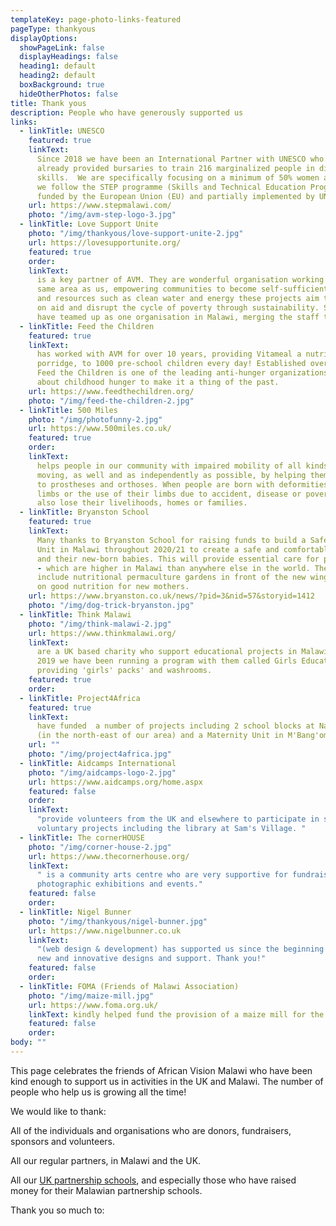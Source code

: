 ```yaml
---
templateKey: page-photo-links-featured
pageType: thankyous
displayOptions:
  showPageLink: false
  displayHeadings: false
  heading1: default
  heading2: default
  boxBackground: true
  hideOtherPhotos: false
title: Thank yous
description: People who have generously supported us
links:
  - linkTitle: UNESCO
    featured: true
    linkText:
      Since 2018 we have been an International Partner with UNESCO who have
      already provided bursaries to train 216 marginalized people in different vocational
      skills.  We are specifically focusing on a minimum of 50% women attendance and
      we follow the STEP programme (Skills and Technical Education Programme) an initiative
      funded by the European Union (EU) and partially implemented by UNESCO.
    url: https://www.stepmalawi.com/
    photo: "/img/avm-step-logo-3.jpg"
  - linkTitle: Love Support Unite
    photo: "/img/thankyous/love-support-unite-2.jpg"
    url: https://lovesupportunite.org/
    featured: true
    order:
    linkText:
      is a key partner of AVM. They are wonderful organisation working in the
      same area as us, empowering communities to become self-sufficient. Using infrastructure
      and resources such as clean water and energy these projects aim to break reliance
      on aid and disrupt the cycle of poverty through sustainability. Since 2019, we
      have teamed up as one organisation in Malawi, merging the staff together.
  - linkTitle: Feed the Children
    featured: true
    linkText:
      has worked with AVM for over 10 years, providing Vitameal a nutritional
      porridge, to 1000 pre-school children every day! Established over 40 years ago,
      Feed the Children is one of the leading anti-hunger organizations, raising awareness
      about childhood hunger to make it a thing of the past.
    url: https://www.feedthechildren.org/
    photo: "/img/feed-the-children-2.jpg"
  - linkTitle: 500 Miles
    photo: "/img/photofunny-2.jpg"
    url: https://www.500miles.co.uk/
    featured: true
    order:
    linkText:
      helps people in our community with impaired mobility of all kinds to get
      moving, as well and as independently as possible, by helping them to get access
      to prostheses and orthoses. When people are born with deformities, lose their
      limbs or the use of their limbs due to accident, disease or poverty, many of them
      also lose their livelihoods, homes or families.
  - linkTitle: Bryanston School
    featured: true
    linkText:
      Many thanks to Bryanston School for raising funds to build a Safe Motherhood
      Unit in Malawi throughout 2020/21 to create a safe and comfortable place for mothers
      and their new-born babies. This will provide essential care for pre-term births
      - which are higher in Malawi than anywhere else in the world. The project will
      include nutritional permaculture gardens in front of the new wing, and education
      on good nutrition for new mothers.
    url: https://www.bryanston.co.uk/news/?pid=3&nid=57&storyid=1412
    photo: "/img/dog-trick-bryanston.jpg"
  - linkTitle: Think Malawi
    photo: "/img/think-malawi-2.jpg"
    url: https://www.thinkmalawi.org/
    linkText:
      are a UK based charity who support educational projects in Malawi. Since
      2019 we have been running a program with them called Girls Education Matters,
      providing 'girls' packs' and washrooms.
    featured: true
    order:
  - linkTitle: Project4Africa
    featured: true
    linkText:
      have funded  a number of projects including 2 school blocks at Namanyanga
      (in the north-east of our area) and a Maternity Unit in M'Bang'ombe.
    url: ""
    photo: "/img/project4africa.jpg"
  - linkTitle: Aidcamps International
    photo: "/img/aidcamps-logo-2.jpg"
    url: https://www.aidcamps.org/home.aspx
    featured: false
    order:
    linkText:
      "provide volunteers from the UK and elsewhere to participate in short-term
      voluntary projects including the library at Sam's Village. "
  - linkTitle: The cornerHOUSE
    photo: "/img/corner-house-2.jpg"
    url: https://www.thecornerhouse.org/
    linkText:
      " is a community arts centre who are very supportive for fundraising,
      photographic exhibitions and events."
    featured: false
    order:
  - linkTitle: Nigel Bunner
    photo: "/img/thankyous/nigel-bunner.jpg"
    url: https://www.nigelbunner.co.uk
    linkText:
      "(web design & development) has supported us since the beginning with
      new and innovative designs and support. Thank you!"
    featured: false
    order:
  - linkTitle: FOMA (Friends of Malawi Association)
    photo: "/img/maize-mill.jpg"
    url: https://www.foma.org.uk/
    linkText: kindly helped fund the provision of a maize mill for the local community.
    featured: false
    order:
body: ""
---
```


This page celebrates the friends of African Vision Malawi who have been kind enough to support us in activities in the UK and Malawi. The number of people who help us is growing all the time!

We would like to thank:

All of the individuals and organisations who are donors, fundraisers, sponsors and volunteers.

All our regular partners, in Malawi and the UK.

All our [UK partnership schools](/education/primary-schools/#schools), and especially those who have raised money for their Malawian partnership schools.

Thank you so much to:
